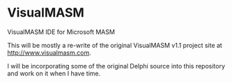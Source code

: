 # VisualMASM
VisualMASM IDE for Microsoft MASM

This will be mostly a re-write of the original VisualMASM v1.1 project site at http://www.visualmasm.com. 

I will be incorporating some of the original Delphi source into this repository and work on it when I have time.
